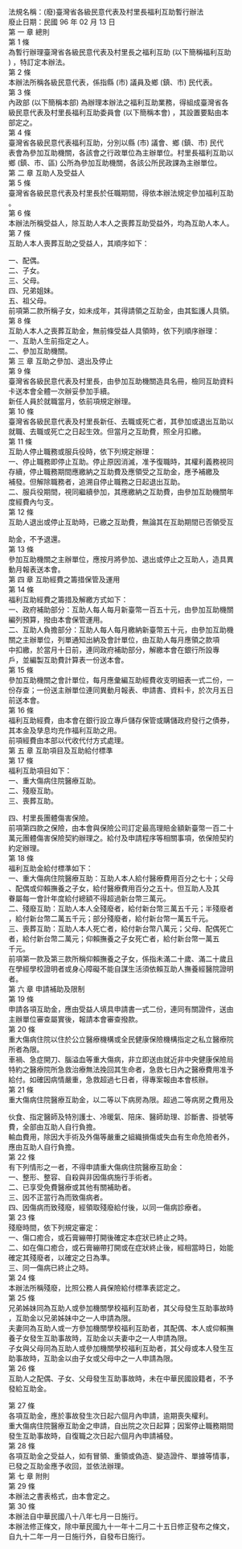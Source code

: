 法規名稱：(廢)臺灣省各級民意代表及村里長福利互助暫行辦法  
廢止日期：民國 96 年 02 月 13 日  
第 一 章 總則  
第 1 條  
為暫行辦理臺灣省各級民意代表及村里長之福利互助 (以下簡稱福利互助  
) ，特訂定本辦法。  
第 2 條  
本辦法所稱各級民意代表，係指縣 (市) 議員及鄉 (鎮、市) 民代表。  
第 3 條  
內政部 (以下簡稱本部) 為辦理本辦法之福利互助業務，得組成臺灣省各  
級民意代表及村里長福利互助委員會 (以下簡稱本會) ，其設置要點由本  
部定之。  
第 4 條  
臺灣省各級民意代表福利互助，分別以縣 (市) 議會、鄉 (鎮、市) 民代  
表會為參加互助機關，各該會之行政單位為主辦單位。村里長福利互助以  
鄉 (鎮、市、區) 公所為參加互助機關，各該公所民政課為主辦單位。  
第 二 章 互助人及受益人  
第 5 條  
臺灣省各級民意代表及村里長於任職期間，得依本辦法規定參加福利互助  
。  
第 6 條  
本辦法所稱受益人，除互助人本人之喪葬互助受益外，均為互助人本人。  
第 7 條  
互助人本人喪葬互助之受益人，其順序如下：  


一、配偶。  
二、子女。  
三、父母。  
四、兄弟姐妹。  
五、祖父母。  
前項第二款所稱子女，如未成年，其得請領之互助金，由其監護人具領。  
第 8 條  
互助人本人之喪葬互助金，無前條受益人具領時，依下列順序辦理：  
一、互助人生前指定之人。  
二、參加互助機關。  
第 三 章 互助之參加、退出及停止  
第 9 條  
臺灣省各級民意代表及村里長，由參加互助機關造具名冊，檢同互助資料  
卡送本會全體一次辦妥參加手續。  
新任人員於就職當月，依前項規定辦理。  
第 10 條  
臺灣省各級民意代表及村里長新任、去職或死亡者，其參加或退出互助以  
就職、去職或死亡之日起生效。但當月之互助費，照全月扣繳。  
第 11 條  
互助人停止職務或服兵役時，依下列規定辦理：  
一、停止職務即停止互助。停止原因消滅，准予復職時，其權利義務視同  
存續，停止職務期間應繳納之互助費及應領受之互助金，應予補繳及  
補發。但解除職務者，追溯自停止職務之日起退出互助。  
二、服兵役期間，視同繼續參加，其應繳納之互助費，由參加互助機關年  
度經費內勻支。  
第 12 條  
互助人退出或停止互助時，已繳之互助費，無論其在互助期間已否領受互  


助金，不予退還。  
第 13 條  
參加互助機關之主辦單位，應按月將參加、退出或停止之互助人，造具異  
動月報表送本會。  
第 四 章 互助經費之籌措保管及運用  
第 14 條  
福利互助經費之籌措及解繳方式如下：  
一、政府補助部分：互助人每人每月新臺幣一百五十元，由參加互助機關  
編列預算，撥由本會保管運用。  
二、互助人負擔部分：互助人每人每月繳納新臺幣五十元，由參加互助機  
關之主辦單位，列單通知出納及會計單位，由互助人每月應領之款項  
中扣繳，於當月十日前，連同政府補助部分，解繳本會在銀行所設專  
戶，並編製互助費計算表一份送本會。  
第 15 條  
參加互助機關之會計單位，每月應彙編互助經費收支明細表一式二份，一  
份存查；一份送主辦單位連同異動月報表、申請書、資料卡，於次月五日  
前送本會。  
第 16 條  
福利互助經費，由本會在銀行設立專戶儲存保管或購儲政府發行之債券，  
其本金及孳息均充作福利互助之用。  
前項經費由本部以代收代付方式處理。  
第 五 章 互助項目及互助給付標準  
第 17 條  
福利互助項目如下：  
一、重大傷病住院醫療互助。  
二、殘廢互助。  
三、喪葬互助。  


四、村里長團體傷害保險。  
前項第四款之保險，由本會與保險公司訂定最高理賠金額新臺幣一百二十  
萬元團體傷害保險契約辦理之。給付及申請程序等相關事項，依保險契約  
約定辦理。  
第 18 條  
福利互助金給付標準如下：  
一、重大傷病住院醫療互助：互助人本人給付醫療費用百分之七十；父母  
、配偶或仰賴撫養之子女，給付醫療費用百分之五十。但互助人及其  
眷屬每一會計年度給付總額不得超過新台幣三萬元。  
二、殘廢互助：互助人本人全殘廢者，給付新台幣三萬五千元；半殘廢者  
，給付新台幣二萬五千元；部分殘廢者，給付新台幣一萬五千元。  
三、喪葬互助：互助人本人死亡者，給付新台幣八萬元；父母、配偶死亡  
者，給付新台幣二萬元；仰賴撫養之子女死亡者，給付新台幣一萬五  
千元。  
前項第一款及第三款所稱仰賴撫養之子女，係指未滿二十歲、滿二十歲且  
在學經學校證明者或身心障礙不能自謀生活須依賴互助人撫養經醫院證明  
者。  
第 六 章 申請補助及限制  
第 19 條  
申請各項互助金，應由受益人填具申請書一式二份，連同有關證件，送由  
主辦單位審查屬實後，報請本會審查撥款。  
第 20 條  
重大傷病住院以住於公立醫療機構或全民健康保險機構指定之私立醫療院  
所者為限。  
車禍、急症開刀、腦溢血等重大傷病，非立即送由就近非中央健康保險局  
特約之醫療院所急救治療無法挽回其生命者，急救七日內之醫療費用准予  
給付。如確因病情嚴重，急救超過七日者，得專案報由本會核辦。  
第 21 條  
重大傷病住院醫療互助金，以二等以下病房為限。超過二等病房之費用及  


伙食、指定醫師及特別護士、冷暖氣、陪床、醫師助理、診斷書、掛號等  
費，全部由互助人自行負擔。  
輸血費用，除因大手術及外傷等嚴重之組織損傷或失血有生命危險者外，  
應由互助人自行負擔。  
第 22 條  
有下列情形之一者，不得申請重大傷病住院醫療互助金：  
一、整形、整容、自殺與非因傷病施行手術者。  
二、已享受免費醫療或其他有關補助者。  
三、因不正當行為而致傷病者。  
四、因傷病而致殘廢，經領取殘廢給付後，以同一傷病診療者。  
第 23 條  
殘廢時間，依下列規定審定：  
一、傷口癒合，或石膏繃帶打開後確定本症狀已終止之時。  
二、如在傷口癒合，或石膏繃帶打開或在症狀終止後，經相當時日，始能  
確定其殘廢者，以確定之日為準。  
三、同一傷病已終止之時。  
第 24 條  
本辦法所稱殘廢，比照公務人員保險給付標準表認定之。  
第 25 條  
兄弟姊妹同為互助人或參加機關學校福利互助者，其父母發生互助事故時  
，互助金以兄弟姊妹中之一人申請為限。  
夫妻同為互助人或一方參加機關學校福利互助者，其配偶、本人或仰賴撫  
養子女發生互助事故時，互助金以夫妻中之一人申請為限。  
子女與父母同為互助人或參加機關學校福利互助者，其父母或本人發生互  
助事故時，互助金以由子女或父母中之一人申請為限。  
第 26 條  
互助人之配偶、子女、父母發生互助事故時，未在中華民國設籍者，不予  
發給互助金。  


第 27 條  
各項互助金，應於事故發生次日起六個月內申請，逾期喪失權利。  
重大傷病住院醫療互助金之申請，自出院之次日起算；因案停止職務期間  
發生互助事故時，自復職之次日起六個月內申請補發。  
第 28 條  
各項互助金之受益人，如有冒領、重領或偽造、變造證件、單據等情事，  
已發之互助金應予收回，並依法辦理。  
第 七 章 附則  
第 29 條  
本辦法之書表格式，由本會定之。  
第 30 條  
本辦法自中華民國八十八年七月一日施行。  
本辦法修正條文，除中華民國九十一年十二月二十五日修正發布之條文，  
自九十二年一月一日施行外，自發布日施行。  


